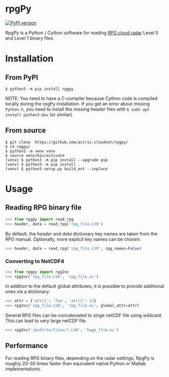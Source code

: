 # rpgPy

[![PyPI version](https://badge.fury.io/py/rpgPy.svg)](https://badge.fury.io/py/rpgPy)

RpgPy is a Python / Cython software for reading [RPG cloud radar](https://www.radiometer-physics.de/products/microwave-remote-sensing-instruments/94-ghz-fmcw-doppler-cloud-radar/) Level 0 and Level 1 binary files.

# Installation

## From PyPI
```
$ python3 -m pip install rpgpy
```
NOTE: You need to have a C-compiler because Cython code is compiled locally during the rpgPy installation.
If you get an error about missing `Python.h`, you need to install the missing header files with `$ sudo apt install python3-dev` (or similar).

## From source
``` 
$ git clone  https://github.com/actris-cloudnet/rpgpy/
$ cd rpgpy/
$ python3 -m venv venv
$ source venv/bin/activate
(venv) $ python3 -m pip install --upgrade pip
(venv) $ python3 -m pip install .
(venv) $ python3 setup.py build_ext --inplace
```

# Usage

## Reading RPG binary file
```python
>>> from rpgpy import read_rpg
>>> header, data = read_rpg('rpg_file.LV0')
```
By default, the *header* and *data* dictionary key names are taken from the RPG manual. Optionally, 
more explicit key names can be chosen:
```python
>>> header, data = read_rpg('rpg_file.LV0', rpg_names=False)
```
### Converting to NetCDF4
```python
>>> from rpgpy import rpg2nc
>>> rpg2nc('rpg_file.LV0', 'rpg_file.nc')
```
In addition to the default global attributes, it is possible to provide 
additional ones via a dictionary:
```python
>>> attr = {'attr1': 'foo', 'attr2': 42}
>>> rpg2nc('rpg_file.LV0', 'rpg_file.nc', global_attr=attr)
```
Several RPG files can be concatenated to singe netCDF file using wildcard.
This can lead to very large netCDF file.
```python
>>> rpg2nc('/path/to/files/*.LV0', 'huge_file.nc')
```

Performance
-----------
For reading RPG binary files, depending on the radar settings, RpgPy is roughly 20-30 times faster than equivalent native Python or Matlab implementations.

